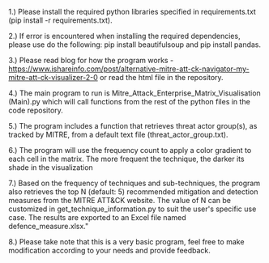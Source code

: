 1.) Please install the required python libraries specified in requirements.txt (pip install -r requirements.txt).

2.) If error is encountered when installing the required dependencies, please use do the following: pip install beautifulsoup and pip install pandas.

3.) Please read blog for how the program works - https://www.ishareinfo.com/post/alternative-mitre-att-ck-navigator-my-mitre-att-ck-visualizer-2-0 or read the html file in the repository.

4.) The main program to run is Mitre_Attack_Enterprise_Matrix_Visualisation (Main).py which will call functions from the rest of the python files in the code repository.

5.) The program includes a function that retrieves threat actor group(s), as tracked by MITRE, from a default text file (threat_actor_group.txt). 

6.) The program will use the frequency count to apply a color gradient to each cell in the matrix. The more frequent the technique, the darker its shade in the visualization

7.) Based on the frequency of techniques and sub-techniques, the program also retrieves the top N (default: 5) recommended mitigation and detection measures from the MITRE ATT&CK website. The value of N can be customized in get_technique_information.py to suit the user's specific use case. The results are exported to an Excel file named defence_measure.xlsx."

8.) Please take note that this is a very basic program, feel free to make modification according to your needs and provide feedback.

